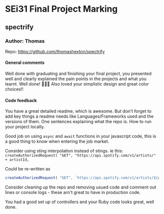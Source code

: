 # SEi31 Final Project Marking

## spectrify
### Author: Thomas
Repo: https://github.com/thomashexton/spectrify

#### General comments
Well done with graduating and finishing your final project, you presented well and clearly explained the pain points in the projects and what you learnt. Well done! 👏👏👏 Also loved your simplistic design and great color choices!!

#### Code feedback
You have a great detailed readme, which is awesome.
But don't forget to add key things a readme needs like Languages/Frameworks used and the versions of them. One sentences explaining what the repo is. How to run your project locally.

Good job on using `async` and `await` functions in your javascript code, this is a good thing to know when entering the job market.

Consider using sting interpolation instead of stings.
ie this: `createAuthorizedRequest( "GET", "https://api.spotify.com/v1/artists/" + artistId, `

Could be re-written as
```js
createAuthorizedRequest( "GET", `https://api.spotify.com/v1/artists/${artistId}`,
```

Consider cleaning up the repo and removing usued code and comment out lines or console logs - these arn't great to have in production code.

You had a good set up of controllers and your Ruby code looks great, well done.
